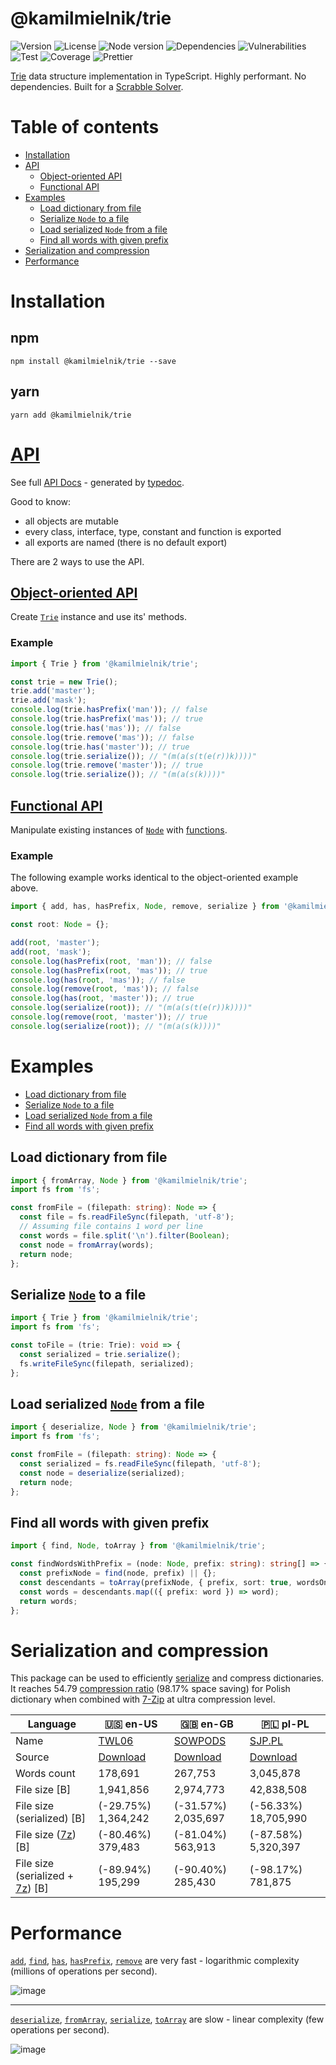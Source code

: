# @kamilmielnik/trie

![Version](https://img.shields.io/github/package-json/v/kamilmielnik/trie)
![License](https://img.shields.io/npm/l/@kamilmielnik/trie)
![Node version](https://img.shields.io/node/v/@kamilmielnik/trie)
![Dependencies](https://img.shields.io/librariesio/github/kamilmielnik/trie)
![Vulnerabilities](https://img.shields.io/snyk/vulnerabilities/github/kamilmielnik/trie)
![Test](https://github.com/kamilmielnik/trie/workflows/Test/badge.svg)
![Coverage](https://img.shields.io/badge/coverage-100%25-brightgreen.svg)
![Prettier](https://github.com/kamilmielnik/trie/workflows/Prettier/badge.svg)

[Trie](https://en.wikipedia.org/wiki/Trie) data structure implementation in TypeScript.
Highly performant. No dependencies. Built for a [Scrabble Solver](https://github.com/kamilmielnik/scrabble-solver).

# Table of contents

- [Installation](#installation)
- [API](#api)
  - [Object-oriented API](#object-oriented-api)
  - [Functional API](#functional-api)
- [Examples](#examples)
  - [Load dictionary from file](#load-dictionary-from-file)
  - [Serialize `Node` to a file](#serialize-node-to-a-file)
  - [Load serialized `Node` from a file](#load-serialized-node-from-a-file)
  - [Find all words with given prefix](#find-all-words-with-given-prefix)
- [Serialization and compression](#serialization-and-compression)
- [Performance](#performance)

# Installation

## npm

```Shell
npm install @kamilmielnik/trie --save
```

## yarn

```Shell
yarn add @kamilmielnik/trie
```

# [API](docs/README.md)

See full [API Docs](docs/README.md) - generated by [typedoc](http://typedoc.org/).

Good to know:

- all objects are mutable
- every class, interface, type, constant and function is exported
- all exports are named (there is no default export)

There are 2 ways to use the API.

## [Object-oriented API](docs/README.md#classes)

Create [`Trie`](docs/classes/trie.md) instance and use its' methods.

### Example

```ts
import { Trie } from '@kamilmielnik/trie';

const trie = new Trie();
trie.add('master');
trie.add('mask');
console.log(trie.hasPrefix('man')); // false
console.log(trie.hasPrefix('mas')); // true
console.log(trie.has('mas')); // false
console.log(trie.remove('mas')); // false
console.log(trie.has('master')); // true
console.log(trie.serialize()); // "(m(a(s(t(e(r))k))))"
console.log(trie.remove('master')); // true
console.log(trie.serialize()); // "(m(a(s(k))))"
```

## [Functional API](docs/README.md#functions)

Manipulate existing instances of [`Node`](docs/interfaces/node.md) with [functions](docs/README.md#functions).

### Example

The following example works identical to the object-oriented example above.

```ts
import { add, has, hasPrefix, Node, remove, serialize } from '@kamilmielnik/trie';

const root: Node = {};

add(root, 'master');
add(root, 'mask');
console.log(hasPrefix(root, 'man')); // false
console.log(hasPrefix(root, 'mas')); // true
console.log(has(root, 'mas')); // false
console.log(remove(root, 'mas')); // false
console.log(has(root, 'master')); // true
console.log(serialize(root)); // "(m(a(s(t(e(r))k))))"
console.log(remove(root, 'master')); // true
console.log(serialize(root)); // "(m(a(s(k))))"
```

# Examples

- [Load dictionary from file](#load-dictionary-from-file)
- [Serialize `Node` to a file](#serialize-node-to-a-file)
- [Load serialized `Node` from a file](#load-serialized-node-from-a-file)
- [Find all words with given prefix](#find-all-words-with-given-prefix)

## Load dictionary from file

```ts
import { fromArray, Node } from '@kamilmielnik/trie';
import fs from 'fs';

const fromFile = (filepath: string): Node => {
  const file = fs.readFileSync(filepath, 'utf-8');
  // Assuming file contains 1 word per line
  const words = file.split('\n').filter(Boolean);
  const node = fromArray(words);
  return node;
};
```

## Serialize [`Node`](docs/interfaces/node.md) to a file

```ts
import { Trie } from '@kamilmielnik/trie';
import fs from 'fs';

const toFile = (trie: Trie): void => {
  const serialized = trie.serialize();
  fs.writeFileSync(filepath, serialized);
};
```

## Load serialized [`Node`](docs/interfaces/node.md) from a file

```ts
import { deserialize, Node } from '@kamilmielnik/trie';
import fs from 'fs';

const fromFile = (filepath: string): Node => {
  const serialized = fs.readFileSync(filepath, 'utf-8');
  const node = deserialize(serialized);
  return node;
};
```

## Find all words with given prefix

```ts
import { find, Node, toArray } from '@kamilmielnik/trie';

const findWordsWithPrefix = (node: Node, prefix: string): string[] => {
  const prefixNode = find(node, prefix) || {};
  const descendants = toArray(prefixNode, { prefix, sort: true, wordsOnly: true });
  const words = descendants.map(({ prefix: word }) => word);
  return words;
};
```

# Serialization and compression

This package can be used to efficiently [serialize](docs/README.md#serialize) and compress dictionaries.
It reaches 54.79 [compression ratio](https://en.wikipedia.org/wiki/Data_compression_ratio) (98.17% space saving) for Polish dictionary when combined with [7-Zip](https://en.wikipedia.org/wiki/7z) at ultra compression level.

| Language                                                            | 🇺🇸 en-US                                                                | 🇬🇧 en-GB                                                                    | 🇵🇱 pl-PL                                  |
| ------------------------------------------------------------------- | ----------------------------------------------------------------------- | --------------------------------------------------------------------------- | ----------------------------------------- |
| Name                                                                | [TWL06](https://en.wikipedia.org/wiki/NASPA_Word_List)                  | [SOWPODS](https://en.wikipedia.org/wiki/Collins_Scrabble_Words)             | [SJP.PL](https://sjp.pl/slownik/dp.phtml) |
| Source                                                              | [Download](https://www.wordgamedictionary.com/twl06/download/twl06.txt) | [Download](https://www.wordgamedictionary.com/sowpods/download/sowpods.txt) | [Download](https://sjp.pl/slownik/growy/) |
| Words count                                                         | 178,691                                                                 | 267,753                                                                     | 3,045,878                                 |
| File size [B]                                                       | 1,941,856                                                               | 2,974,773                                                                   | 42,838,508                                |
| File size (serialized) [B]                                          | (-29.75%) 1,364,242                                                     | (-31.57%) 2,035,697                                                         | (-56.33%) 18,705,990                      |
| File size ([7z](https://en.wikipedia.org/wiki/7z)) [B]              | (-80.46%) 379,483                                                       | (-81.04%) 563,913                                                           | (-87.58%) 5,320,397                       |
| File size (serialized + [7z](https://en.wikipedia.org/wiki/7z)) [B] | (-89.94%) 195,299                                                       | (-90.40%) 285,430                                                           | (-98.17%) 781,875                         |

# Performance

[`add`](docs/README.md#add), [`find`](docs/README.md#find), [`has`](docs/README.md#has), [`hasPrefix`](docs/README.md#hasPrefix), [`remove`](docs/README.md#remove) are very fast - logarithmic complexity (millions of operations per second).

![image](https://user-images.githubusercontent.com/6830683/100113381-d5b63580-2ea2-11eb-8ed6-0e03515b5d9a.png)

----

[`deserialize`](docs/README.md#deserialize), [`fromArray`](docs/README.md#fromArray), [`serialize`](docs/README.md#serialize), [`toArray`](docs/README.md#toArray) are slow - linear complexity (few operations per second).

![image](https://user-images.githubusercontent.com/6830683/100113526-fe3e2f80-2ea2-11eb-9b1e-22ae954e297a.png)
